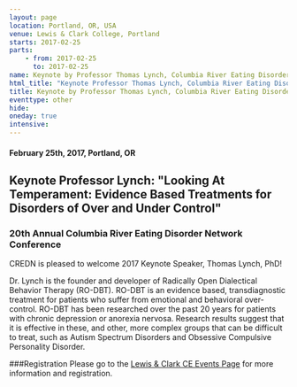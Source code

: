 ```yaml
---
layout: page
location: Portland, OR, USA
venue: Lewis & Clark College, Portland
starts: 2017-02-25
parts:
    - from: 2017-02-25
      to: 2017-02-25
name: Keynote by Professor Thomas Lynch, Columbia River Eating Disorder Network Conference, Portland OR
html_title: "Keynote Professor Thomas Lynch, Columbia River Eating Disorder Network Conference, Portland OR"
title: Keynote by Professor Thomas Lynch, Columbia River Eating Disorder Network Conference, Portland OR
eventtype: other
hide: 
oneday: true
intensive:
---
```


#### February 25th, 2017, Portland, OR 

## Keynote Professor Lynch: "Looking At Temperament: Evidence Based Treatments for Disorders of Over and Under Control"
### 20th Annual Columbia River Eating Disorder Network Conference
CREDN is pleased to welcome 2017 Keynote Speaker, Thomas Lynch, PhD!

Dr. Lynch is the founder and developer of Radically Open Dialectical Behavior Therapy (RO-DBT).
RO-DBT is an evidence based, transdiagnostic treatment for patients who suffer from emotional and behavioral over-control. RO-DBT has been researched over the past 20 years for patients with chronic depression or anorexia nervosa. Research results suggest that it is effective in these, and other, more complex groups that can be difficult to treat, such as Autism Spectrum Disorders and Obsessive Compulsive Personality Disorder.

###Registration
Please go to the [Lewis & Clark CE Events Page](https://graduate.lclark.edu/programs/continuing_education/conferences/eating_disorders/) for more information and registration.
